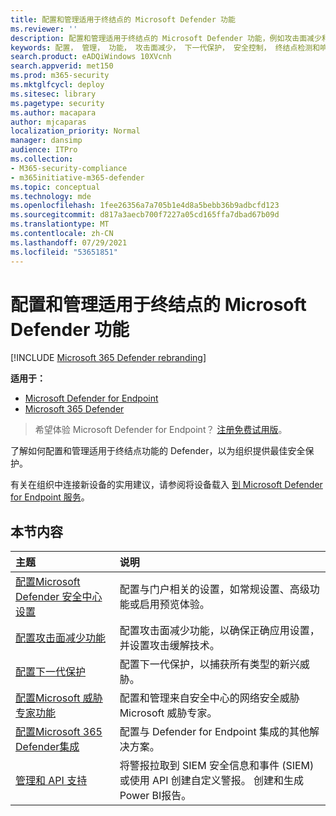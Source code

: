 ```yaml
---
title: 配置和管理适用于终结点的 Microsoft Defender 功能
ms.reviewer: ''
description: 配置和管理适用于终结点的 Microsoft Defender 功能，例如攻击面减少和下一代保护
keywords: 配置， 管理， 功能， 攻击面减少， 下一代保护， 安全控制， 终结点检测和响应， 自动调查和修正， 安全控制， 控制
search.product: eADQiWindows 10XVcnh
search.appverid: met150
ms.prod: m365-security
ms.mktglfcycl: deploy
ms.sitesec: library
ms.pagetype: security
ms.author: macapara
author: mjcaparas
localization_priority: Normal
manager: dansimp
audience: ITPro
ms.collection:
- M365-security-compliance
- m365initiative-m365-defender
ms.topic: conceptual
ms.technology: mde
ms.openlocfilehash: 1fee26356a7a705b1e4d8a5bebb36b9adbcfd123
ms.sourcegitcommit: d817a3aecb700f7227a05cd165ffa7dbad67b09d
ms.translationtype: MT
ms.contentlocale: zh-CN
ms.lasthandoff: 07/29/2021
ms.locfileid: "53651851"
---
```

# <a name="configure-and-manage-microsoft-defender-for-endpoint-capabilities"></a>配置和管理适用于终结点的 Microsoft Defender 功能

[!INCLUDE [Microsoft 365 Defender rebranding](../../includes/microsoft-defender.md)]

**适用于：**

- [Microsoft Defender for Endpoint](https://go.microsoft.com/fwlink/p/?linkid=2154037)
- [Microsoft 365 Defender](https://go.microsoft.com/fwlink/?linkid=2118804)

> 希望体验 Microsoft Defender for Endpoint？ [注册免费试用版](https://signup.microsoft.com/create-account/signup?products=7f379fee-c4f9-4278-b0a1-e4c8c2fcdf7e&ru=https://aka.ms/MDEp2OpenTrial?ocid=docs-wdatp-exposedapis-abovefoldlink)。

了解如何配置和管理适用于终结点功能的 Defender，以为组织提供最佳安全保护。

有关在组织中连接新设备的实用建议，请参阅将设备载入 [到 Microsoft Defender for Endpoint 服务](./onboard-configure.md)。

## <a name="in-this-section"></a>本节内容

主题 | 说明
:---|:---
[配置Microsoft Defender 安全中心设置](preferences-setup.md) | 配置与门户相关的设置，如常规设置、高级功能或启用预览体验。
[配置攻击面减少功能](configure-attack-surface-reduction.md) | 配置攻击面减少功能，以确保正确应用设置，并设置攻击缓解技术。
[配置下一代保护](/windows/security/threat-protection/microsoft-defender-antivirus/configure-microsoft-defender-antivirus-features) | 配置下一代保护，以捕获所有类型的新兴威胁。
[配置Microsoft 威胁专家功能](configure-microsoft-threat-experts.md) | 配置和管理来自安全中心的网络安全威胁Microsoft 威胁专家。
[配置Microsoft 365 Defender集成](/microsoft-365/security/defender-endpoint/threat-protection-integration) | 配置与 Defender for Endpoint 集成的其他解决方案。
[管理和 API 支持](/microsoft-365/security/defender-endpoint/management-apis) | 将警报拉取到 SIEM 安全信息和事件 (SIEM) 或使用 API 创建自定义警报。 创建和生成Power BI报告。

